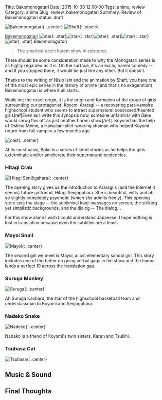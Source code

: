 Title: Bakemonogatari
Date: 2015-10-30 12:00:00
Tags: anime, review
Category: anime
Slug: review_bakemonogatari
Summary: Review of Bakemonogatari
status: draft

![Bakemonogatari]({filename}/images/anime/2009/bakemonogatari/cover.jpg){: .center}
![Shaft]({filename}/images/anime/studios/shaft.png){: .studio}

[Bakemonogatari](https://hummingbird.me/anime/bakemonogatari) ![star]({filename}/images/rating/full_star.png){: .star}![star]({filename}/images/rating/full_star.png){: .star}![star]({filename}/images/rating/full_star.png){: .star}![star]({filename}/images/rating/full_star.png){: .star}![star]({filename}/images/rating/full_star.png){: .star} *Bakemonogatari*

>The smartest ecchi harem show in existence

There should be some consideration made to why the Monogatari series is as highly regarded as it is. On the surface, it's an ecchi, harem comedy -- and if you stopped there, it would be just like any other.  But it doesn't.

Thanks to the writing of Nisio Isin and the animation by Shaft, you have one of the most epic series in the history of anime (and that's no exageration). Bakemonogatari is where it all starts.

While not the exact origin, it is the origin and formation of the group of girls surrounding our protagonist, Koyomi Araragi -- a recovering part-vampire highschool student who seems to attract supernatural possessed/haunted girls[ref]Even as I write this synopsis now, someone unfamiliar with Bake would shrug this off as just another harem show[/ref]. Koyomi has the help of Oshino Meme, a Hawaiian-shirt-wearing shaman who helped Koyomi return from full vampire a few months ago. 

![cast]({filename}/images/anime/2009/bakemonogatari/cast.jpg){: .center}

At its most basic, Bake is a series of short stories as he helps the girls exterminate and/or ameliorate their supernatural tendencies.

### Hitagi Crab

![Hitagi Senjōgahara]({filename}/images/anime/2009/bakemonogatari/senjougahara.jpg){: .center}

The opening story gives us the introduction to Araragi's (and the Internet it seems) future girlfriend, Hitagi Senjōgahara. She is beautiful, witty and oh so slightly completely psychotic (which she admits freely). This opening story sets the stage -- the subliminal kanji messages on screen, the striking yet simplistic backgrounds, and the dialog -- The dialog...

For this show alone I wish I could understand Japanese. I hope nothing is lost in translation because even the subtitles are a feast.

### Mayoi Snail

![Mayoi]({filename}/images/anime/2009/bakemonogatari/mayoi.jpg){: .center}

The second girl we meet is Mayoi, a lost elementary school girl. This story includes one of the better on going verbal gags in the show and the humor lands a perfect 10 across the translation gap.

### Suruga Monkey

![Suruga]({filename}/images/anime/2009/bakemonogatari/suruga.jpg){: .center}

Ah Suruga Kanbaru, the star of the highschool basketball team and underclassman to Koyomi and Senjogahara.

### Nadeko Snake

![Nadeko]({filename}/images/anime/2009/bakemonogatari/nadeko.jpg){: .center}

Nadeko is a friend of Koyomi's twin sisters, Karen and Tsukihi.

### Tsubasa Cat

![Tsubasa]({filename}/images/anime/2009/bakemonogatari/tsubasa.jpg){: .center}

## Music & Sound

## Final Thoughts
